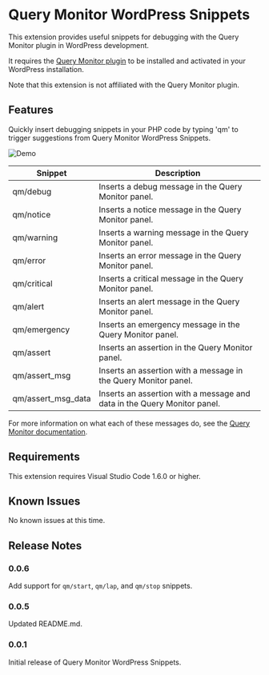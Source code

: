 # Query Monitor WordPress Snippets

This extension provides useful snippets for debugging with the Query Monitor plugin in WordPress development.

It requires the [Query Monitor plugin](https://wordpress.org/plugins/query-monitor/) to be installed and activated in your WordPress installation.

Note that this extension is not affiliated with the Query Monitor plugin.

## Features

Quickly insert debugging snippets in your PHP code by typing 'qm' to trigger suggestions from Query Monitor WordPress Snippets.

![Demo](https://github.com/eduwass/query-monitor-wordpress-snippets/blob/main/images/preview.gif?raw=true)

| Snippet | Description |
| ------- | ----------- |
| qm/debug | Inserts a debug message in the Query Monitor panel. |
| qm/notice | Inserts a notice message in the Query Monitor panel. |
| qm/warning | Inserts a warning message in the Query Monitor panel. |
| qm/error | Inserts an error message in the Query Monitor panel. |
| qm/critical | Inserts a critical message in the Query Monitor panel. |
| qm/alert | Inserts an alert message in the Query Monitor panel. |
| qm/emergency | Inserts an emergency message in the Query Monitor panel. |
| qm/assert | Inserts an assertion in the Query Monitor panel. |
| qm/assert_msg | Inserts an assertion with a message in the Query Monitor panel. |
| qm/assert_msg_data | Inserts an assertion with a message and data in the Query Monitor panel. |

For more information on what each of these messages do, see the [Query Monitor documentation](https://querymonitor.com/).



## Requirements

This extension requires Visual Studio Code 1.6.0 or higher.

## Known Issues

No known issues at this time.

## Release Notes

### 0.0.6

Add support for `qm/start`, `qm/lap`, and `qm/stop` snippets.

### 0.0.5

Updated README.md.

### 0.0.1

Initial release of Query Monitor WordPress Snippets.
